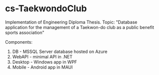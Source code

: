 # cs-TaekwondoClub

Implementation of Engineering Diploma Thesis. 
Topic: "Database application for the management of a Taekwon-do club as a public benefit sports association"

Components:
1. DB - MSSQL Server database hosted on Azure
2. WebAPI - minimal API in .NET
3. Desktop - Windows app in WPF
4. Mobile - Android app in MAUI
